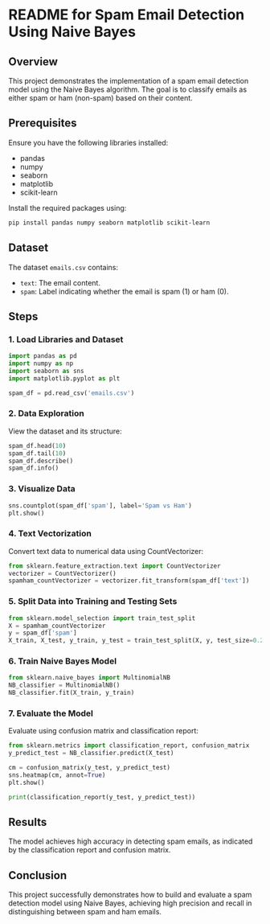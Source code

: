 # README for Spam Email Detection Using Naive Bayes

## Overview
This project demonstrates the implementation of a spam email detection model using the Naive Bayes algorithm. The goal is to classify emails as either spam or ham (non-spam) based on their content.

## Prerequisites
Ensure you have the following libraries installed:
- pandas
- numpy
- seaborn
- matplotlib
- scikit-learn

Install the required packages using:
```bash
pip install pandas numpy seaborn matplotlib scikit-learn
```

## Dataset
The dataset `emails.csv` contains:
- `text`: The email content.
- `spam`: Label indicating whether the email is spam (1) or ham (0).

## Steps

### 1. Load Libraries and Dataset
```python
import pandas as pd
import numpy as np
import seaborn as sns
import matplotlib.pyplot as plt

spam_df = pd.read_csv('emails.csv')
```

### 2. Data Exploration
View the dataset and its structure:
```python
spam_df.head(10)
spam_df.tail(10)
spam_df.describe()
spam_df.info()
```

### 3. Visualize Data
```python
sns.countplot(spam_df['spam'], label='Spam vs Ham')
plt.show()
```

### 4. Text Vectorization
Convert text data to numerical data using CountVectorizer:
```python
from sklearn.feature_extraction.text import CountVectorizer
vectorizer = CountVectorizer()
spamham_countVectorizer = vectorizer.fit_transform(spam_df['text'])
```

### 5. Split Data into Training and Testing Sets
```python
from sklearn.model_selection import train_test_split
X = spamham_countVectorizer
y = spam_df['spam']
X_train, X_test, y_train, y_test = train_test_split(X, y, test_size=0.2)
```

### 6. Train Naive Bayes Model
```python
from sklearn.naive_bayes import MultinomialNB
NB_classifier = MultinomialNB()
NB_classifier.fit(X_train, y_train)
```

### 7. Evaluate the Model
Evaluate using confusion matrix and classification report:
```python
from sklearn.metrics import classification_report, confusion_matrix
y_predict_test = NB_classifier.predict(X_test)

cm = confusion_matrix(y_test, y_predict_test)
sns.heatmap(cm, annot=True)
plt.show()

print(classification_report(y_test, y_predict_test))
```

## Results
The model achieves high accuracy in detecting spam emails, as indicated by the classification report and confusion matrix.

## Conclusion
This project successfully demonstrates how to build and evaluate a spam detection model using Naive Bayes, achieving high precision and recall in distinguishing between spam and ham emails.
